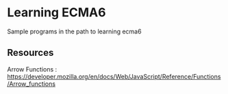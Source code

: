 # Learning ECMA6 

Sample programs in the path to learning ecma6


## Resources

Arrow Functions : https://developer.mozilla.org/en/docs/Web/JavaScript/Reference/Functions/Arrow_functions

